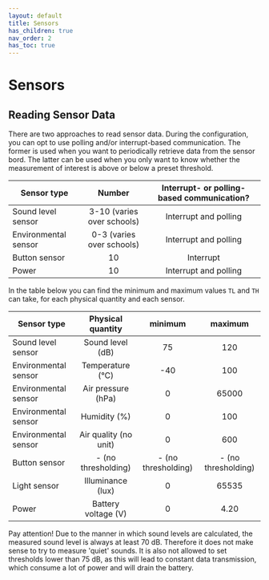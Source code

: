 ```yaml
---
layout: default
title: Sensors
has_children: true
nav_order: 2
has_toc: true
---
```


# Sensors

## Reading Sensor Data
There are two approaches to read sensor data.
During the configuration, you can opt to use polling and/or interrupt-based communication.
The former is used when you want to periodically retrieve data from the sensor bord.
The latter can be used when you only want to know whether the measurement of interest is above or below a preset threshold.

| Sensor type   | Number     | Interrupt- or polling-based communication? | 
| ------------- |:-------------:|:-------------:| 
| Sound level sensor     | 3-10 (varies over schools) | Interrupt and polling |
| Environmental sensor      | 0-3 (varies over schools)  |  Interrupt and polling |
| Button sensor | 10      | Interrupt |
| Power | 10 | Interrupt and polling |

In the table below you can find the minimum and maximum values `TL` and `TH` can take, for each physical quantity and each sensor.

| Sensor type   | Physical quantity     | minimum | maximum |
| ------------- |:-------------:|:-------------:|:-------------:| 
| Sound level sensor     | Sound level (dB) | 75 | 120 |
| Environmental sensor      | Temperature (&deg;C)  | -40  | 100 |
| Environmental sensor      | Air pressure (hPa)  | 0  |	65000 |
| Environmental sensor      |  Humidity (%) | 0  | 100	|
| Environmental sensor      | Air quality (no unit)  | 0  |	600 |
| Button sensor | - (no thresholding)  |  - (no thresholding) | - (no thresholding) |
| Light sensor      | Illuminance (lux) | 0  |	65535 |
| Power      | Battery voltage (V) | 0  |	4.20 |


Pay attention! Due to the manner in which sound levels are calculated, the measured sound level is always at least 70 dB. 
Therefore it does not make sense to try to measure 'quiet' sounds.
It is also not allowed to set thresholds lower than 75 dB, as this will lead to constant data transmission, which consume a lot of power and will drain the battery.

